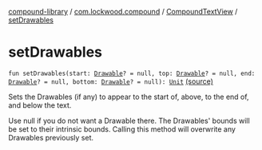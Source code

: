 [compound-library](../../index.md) / [com.lockwood.compound](../index.md) / [CompoundTextView](index.md) / [setDrawables](./set-drawables.md)

# setDrawables

`fun setDrawables(start: `[`Drawable`](https://developer.android.com/reference/android/graphics/drawable/Drawable.html)`? = null, top: `[`Drawable`](https://developer.android.com/reference/android/graphics/drawable/Drawable.html)`? = null, end: `[`Drawable`](https://developer.android.com/reference/android/graphics/drawable/Drawable.html)`? = null, bottom: `[`Drawable`](https://developer.android.com/reference/android/graphics/drawable/Drawable.html)`? = null): `[`Unit`](https://kotlinlang.org/api/latest/jvm/stdlib/kotlin/-unit/index.html) [(source)](https://github.com/lndmflngs/compound-text-view/tree/master/compound-library/src/main/java/com/lockwood/compound/CompoundTextView.kt#L755)

Sets the Drawables (if any) to appear to the start of, above, to the end
of, and below the text.

Use null if you do not want a Drawable there.
The Drawables' bounds will be set to their intrinsic bounds.
Calling this method will overwrite any Drawables previously set.

